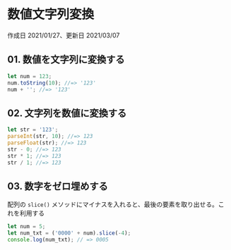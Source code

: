 # 数値文字列変換

作成日 2021/01/27、更新日 2021/03/07

## 01. 数値を文字列に変換する

```javascript
let num = 123;
num.toString(10); //=> '123'
num + ''; //=> '123'
```

## 02. 文字列を数値に変換する

```javascript
let str = '123';
parseInt(str, 10); //=> 123
parseFloat(str); //=> 123
str - 0; //=> 123
str * 1; //=> 123
str / 1; //=> 123
```

## 03. 数字をゼロ埋めする

配列の `slice()` メソッドにマイナスを入れると、最後の要素を取り出せる。これを利用する

```javascript
let num = 5;
let num_txt = ('0000' + num).slice(-4);
console.log(num_txt); // => 0005
```

